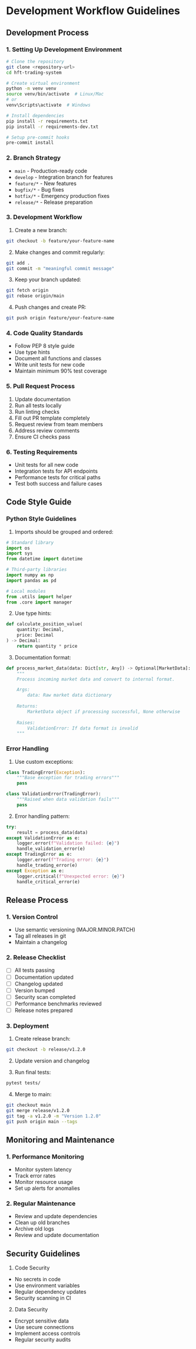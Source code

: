 # Development Workflow Guidelines

## Development Process

### 1. Setting Up Development Environment

```bash
# Clone the repository
git clone <repository-url>
cd hft-trading-system

# Create virtual environment
python -m venv venv
source venv/bin/activate  # Linux/Mac
# or
venv\Scripts\activate  # Windows

# Install dependencies
pip install -r requirements.txt
pip install -r requirements-dev.txt

# Setup pre-commit hooks
pre-commit install
```

### 2. Branch Strategy

- `main` - Production-ready code
- `develop` - Integration branch for features
- `feature/*` - New features
- `bugfix/*` - Bug fixes
- `hotfix/*` - Emergency production fixes
- `release/*` - Release preparation

### 3. Development Workflow

1. Create a new branch:
```bash
git checkout -b feature/your-feature-name
```

2. Make changes and commit regularly:
```bash
git add .
git commit -m "meaningful commit message"
```

3. Keep your branch updated:
```bash
git fetch origin
git rebase origin/main
```

4. Push changes and create PR:
```bash
git push origin feature/your-feature-name
```

### 4. Code Quality Standards

- Follow PEP 8 style guide
- Use type hints
- Document all functions and classes
- Write unit tests for new code
- Maintain minimum 90% test coverage

### 5. Pull Request Process

1. Update documentation
2. Run all tests locally
3. Run linting checks
4. Fill out PR template completely
5. Request review from team members
6. Address review comments
7. Ensure CI checks pass

### 6. Testing Requirements

- Unit tests for all new code
- Integration tests for API endpoints
- Performance tests for critical paths
- Test both success and failure cases

## Code Style Guide

### Python Style Guidelines

1. Imports should be grouped and ordered:
```python
# Standard library
import os
import sys
from datetime import datetime

# Third-party libraries
import numpy as np
import pandas as pd

# Local modules
from .utils import helper
from .core import manager
```

2. Use type hints:
```python
def calculate_position_value(
    quantity: Decimal,
    price: Decimal
) -> Decimal:
    return quantity * price
```

3. Documentation format:
```python
def process_market_data(data: Dict[str, Any]) -> Optional[MarketData]:
    """
    Process incoming market data and convert to internal format.

    Args:
        data: Raw market data dictionary
        
    Returns:
        MarketData object if processing successful, None otherwise
        
    Raises:
        ValidationError: If data format is invalid
    """
```

### Error Handling

1. Use custom exceptions:
```python
class TradingError(Exception):
    """Base exception for trading errors"""
    pass

class ValidationError(TradingError):
    """Raised when data validation fails"""
    pass
```

2. Error handling pattern:
```python
try:
    result = process_data(data)
except ValidationError as e:
    logger.error(f"Validation failed: {e}")
    handle_validation_error(e)
except TradingError as e:
    logger.error(f"Trading error: {e}")
    handle_trading_error(e)
except Exception as e:
    logger.critical(f"Unexpected error: {e}")
    handle_critical_error(e)
```

## Release Process

### 1. Version Control

- Use semantic versioning (MAJOR.MINOR.PATCH)
- Tag all releases in git
- Maintain a changelog

### 2. Release Checklist

- [ ] All tests passing
- [ ] Documentation updated
- [ ] Changelog updated
- [ ] Version bumped
- [ ] Security scan completed
- [ ] Performance benchmarks reviewed
- [ ] Release notes prepared

### 3. Deployment

1. Create release branch:
```bash
git checkout -b release/v1.2.0
```

2. Update version and changelog

3. Run final tests:
```bash
pytest tests/
```

4. Merge to main:
```bash
git checkout main
git merge release/v1.2.0
git tag -a v1.2.0 -m "Version 1.2.0"
git push origin main --tags
```

## Monitoring and Maintenance

### 1. Performance Monitoring

- Monitor system latency
- Track error rates
- Monitor resource usage
- Set up alerts for anomalies

### 2. Regular Maintenance

- Review and update dependencies
- Clean up old branches
- Archive old logs
- Review and update documentation

## Security Guidelines

1. Code Security
- No secrets in code
- Use environment variables
- Regular dependency updates
- Security scanning in CI

2. Data Security
- Encrypt sensitive data
- Use secure connections
- Implement access controls
- Regular security audits
